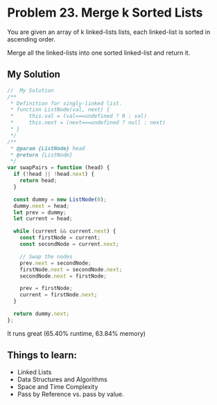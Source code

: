 # Problem 23. Merge k Sorted Lists

You are given an array of k linked-lists lists, each linked-list is sorted in ascending order.

Merge all the linked-lists into one sorted linked-list and return it.

## My Solution

```js
//  My Solution
/**
 * Definition for singly-linked list.
 * function ListNode(val, next) {
 *     this.val = (val===undefined ? 0 : val)
 *     this.next = (next===undefined ? null : next)
 * }
 */
/**
 * @param {ListNode} head
 * @return {ListNode}
 */
var swapPairs = function (head) {
  if (!head || !head.next) {
    return head;
  }

  const dummy = new ListNode(0);
  dummy.next = head;
  let prev = dummy;
  let current = head;

  while (current && current.next) {
    const firstNode = current;
    const secondNode = current.next;

    // Swap the nodes
    prev.next = secondNode;
    firstNode.next = secondNode.next;
    secondNode.next = firstNode;

    prev = firstNode;
    current = firstNode.next;
  }

  return dummy.next;
};
```

It runs great (65.40% runtime, 63.84% memory)

## Things to learn:

- Linked Lists
- Data Structures and Algorithms
- Space and Time Complexity
- Pass by Reference vs. pass by value.
